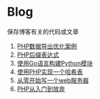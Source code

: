 # Blog
保存博客有关的代码或文章

1. [PHP数据导出优化案例](https://github.com/panxl6/blog/tree/master/PHP-export-optimize)
2. [PHP后缀表达式](https://github.com/panxl6/blog/blob/master/PHP-data-structure/%E5%9B%9B%E5%88%99%E8%BF%90%E7%AE%97%E5%99%A8.md)
3. [使用Go语言构建Python模块](https://github.com/panxl6/blog/tree/master/Building-python-modules-with-go)
4. [使用PHP实现一个哈希表](https://github.com/panxl6/blog/blob/master/Write-hashtable-in-php/HashTable.php)
5. [从零开始写一个web服务器](https://github.com/panxl6/blog/tree/master/Write-webserver)
6. [PHP从入门到放弃]()
